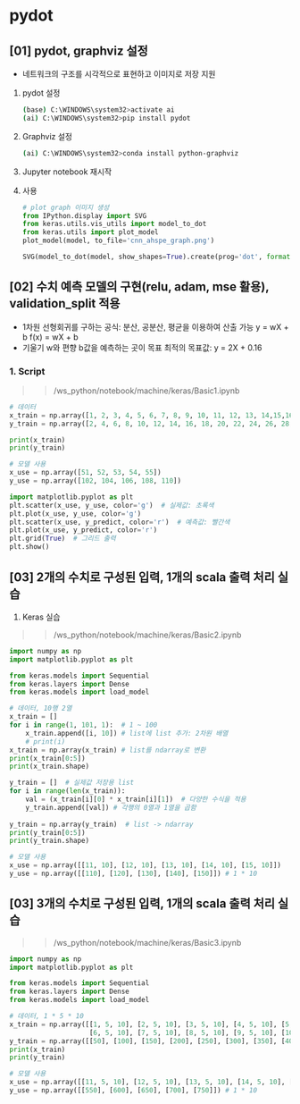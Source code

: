 # pydot

## [01] pydot, graphviz 설정

- 네트워크의 구조를 시각적으로 표현하고 이미지로 저장 지원

1. pydot 설정

    ```bash
   (base) C:\WINDOWS\system32>activate ai
   (ai) C:\WINDOWS\system32>pip install pydot
    ```

2. Graphviz 설정

   ```bash
   (ai) C:\WINDOWS\system32>conda install python-graphviz
    ```

3. Jupyter notebook 재시작
4. 사용

    ```python
    # plot graph 이미지 생성
    from IPython.display import SVG
    from keras.utils.vis_utils import model_to_dot
    from keras.utils import plot_model
    plot_model(model, to_file='cnn_ahspe_graph.png')

    SVG(model_to_dot(model, show_shapes=True).create(prog='dot', format='svg'))
    ```

## [02]  수치 예측 모델의 구현(relu, adam, mse 활용), validation_split 적용

- 1차원 선형회귀를 구하는 공식: 분산, 공분산, 평균을 이용하여 산출 가능
   y = wX + b
   f(x) = wX + b
- 기울기 w와 편향 b값을 예측하는 곳이 목표
  최적의 목표값: y = 2X + 0.16

### 1. Script

>> /ws_python/notebook/machine/keras/Basic1.ipynb

```python
# 데이터
x_train = np.array([1, 2, 3, 4, 5, 6, 7, 8, 9, 10, 11, 12, 13, 14,15,16,17,18,19,20])
y_train = np.array([2, 4, 6, 8, 10, 12, 14, 16, 18, 20, 22, 24, 26, 28, 30, 32, 34, 36, 38, 40])

print(x_train)
print(y_train)
```

```python
# 모델 사용
x_use = np.array([51, 52, 53, 54, 55])
y_use = np.array([102, 104, 106, 108, 110])
```

```python
import matplotlib.pyplot as plt
plt.scatter(x_use, y_use, color='g')  # 실제값: 초록색
plt.plot(x_use, y_use, color='g')
plt.scatter(x_use, y_predict, color='r')  # 예측값: 빨간색
plt.plot(x_use, y_predict, color='r')
plt.grid(True)  # 그리드 출력
plt.show()
```

## [03] 2개의 수치로 구성된 입력, 1개의 scala 출력 처리 실습

1. Keras 실습

>> /ws_python/notebook/machine/keras/Basic2.ipynb

```python
import numpy as np
import matplotlib.pyplot as plt

from keras.models import Sequential
from keras.layers import Dense
from keras.models import load_model
```

```python
# 데이터, 10행 2열
x_train = []
for i in range(1, 101, 1):  # 1 ~ 100
    x_train.append([i, 10]) # list에 list 추가: 2차원 배열
    # print(i)
x_train = np.array(x_train) # list를 ndarray로 변환    
print(x_train[0:5])
print(x_train.shape)
```

```python
y_train = []  # 실제값 저장용 list
for i in range(len(x_train)):
    val = (x_train[i][0] * x_train[i][1])  # 다양한 수식을 적용
    y_train.append([val]) # 각행의 0열과 1열을 곱함
    
y_train = np.array(y_train)  # list -> ndarray  
print(y_train[0:5])
print(y_train.shape)
```

```python
# 모델 사용
x_use = np.array([[11, 10], [12, 10], [13, 10], [14, 10], [15, 10]])
y_use = np.array([[110], [120], [130], [140], [150]]) # 1 * 10
```

## [03] 3개의 수치로 구성된 입력, 1개의 scala 출력 처리 실습
 
>> /ws_python/notebook/machine/keras/Basic3.ipynb

```python
import numpy as np
import matplotlib.pyplot as plt

from keras.models import Sequential
from keras.layers import Dense
from keras.models import load_model
```

```python
# 데이터, 1 * 5 * 10
x_train = np.array([[1, 5, 10], [2, 5, 10], [3, 5, 10], [4, 5, 10], [5, 5, 10],
                    [6, 5, 10], [7, 5, 10], [8, 5, 10], [9, 5, 10], [10, 5, 10]])
y_train = np.array([[50], [100], [150], [200], [250], [300], [350], [400], [450], [500]])
print(x_train)
print(y_train)
```

```python
# 모델 사용
x_use = np.array([[11, 5, 10], [12, 5, 10], [13, 5, 10], [14, 5, 10], [15, 5, 10]])
y_use = np.array([[550], [600], [650], [700], [750]]) # 1 * 10
```
